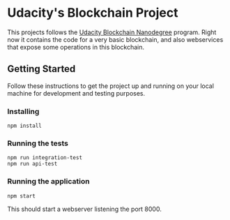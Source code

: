 # Udacity's Blockchain Project

This projects follows the [Udacity Blockchain Nanodegree](https://br.udacity.com/course/blockchain-developer-nanodegree--nd1309) program. 
Right now it contains the code for a very basic blockchain, and also webservices that expose some operations in this blockchain.

## Getting Started

Follow these instructions to get the project up and running on your local machine for development and testing purposes. 

### Installing

```
npm install
```
### Running the tests

```
npm run integration-test
npm run api-test
```

### Running the application
```
npm start
```
This should start a webserver listening the port 8000.




